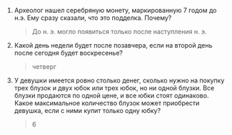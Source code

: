 1. Археолог нашел серебряную монету, маркированную 7 годом до н.э. Ему сразу сказали, что это подделка. Почему?

    > До н. э. могло появиться только после наступления н. э.

1. Какой день недели будет после позавчера, если на второй день после сегодня будет воскресенье?

    > четверг

1. У девушки имеется ровно столько денег, сколько нужно на покупку трех блузок и двух юбок или трех юбок, но ни одной блузки.
Все блузки продаются по одной цене, и все юбки стоят одинаково.
Какое максимальное количество блузок может приобрести девушка, если с ними купит только одну юбку?

    > 6
